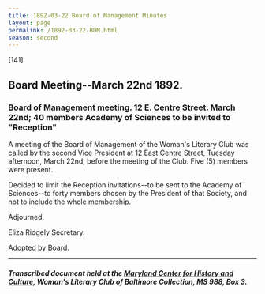 ```yaml
---
title: 1892-03-22 Board of Management Minutes
layout: page
permalink: /1892-03-22-BOM.html
season: second
---
```


<style>
    #maincontent{
        font-size:1.4em;
    }
</style>
[141]

## Board Meeting--March 22nd 1892.

### Board of Management meeting. 12 E. Centre Street. March 22nd; 40 members Academy of Sciences to be invited to "Reception"

A meeting of the Board of Management of the Woman's Literary Club was called by the second Vice President at 12 East Centre Street, Tuesday afternoon, March 22nd, before the meeting of the Club. Five (5) members were present.

Decided to limit the Reception invitations--to be sent to the Academy of Sciences--to forty members chosen by the President of that Society, and not to include the whole membership.

Adjourned.

Eliza Ridgely
Secretary.

Adopted by Board.

<hr>

##### Transcribed document held at the [Maryland Center for History and Culture](http://mdhs.org/), Woman's Literary Club of Baltimore Collection, MS 988, Box 3. 